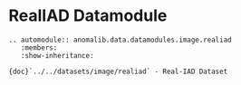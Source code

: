 # RealIAD Datamodule

```{eval-rst}
.. automodule:: anomalib.data.datamodules.image.realiad
   :members:
   :show-inheritance:
```

```{seealso}
{doc}`../../datasets/image/realiad` - Real-IAD Dataset
```
